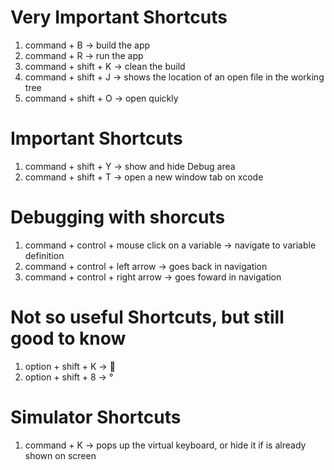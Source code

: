 # Very Important Shortcuts
1. command + B -> build the app
2. command + R -> run the app
3. command + shift + K -> clean the build
4. command + shift + J -> shows the location of an open file in the working tree
5. command + shift + O -> open quickly


# Important Shortcuts
1. command + shift + Y -> show and hide Debug area
2. command + shift + T -> open a new window tab on xcode

# Debugging with shorcuts
1. command + control + mouse click on a variable -> navigate to variable definition
2. command + control + left arrow -> goes back in navigation
3. command + control + right arrow -> goes foward in navigation

# Not so useful Shortcuts, but still good to know
1. option + shift + K -> 
2. option + shift + 8 -> °

# Simulator Shortcuts
1. command + K -> pops up the virtual keyboard, or hide it if is already shown on screen
